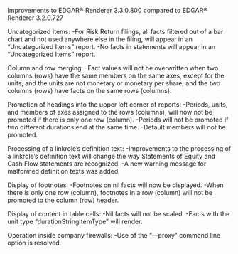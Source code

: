 Improvements to EDGAR® Renderer 3.3.0.800 compared to EDGAR® Renderer 3.2.0.727

Uncategorized Items:
	-For Risk Return filings, all facts filtered out of a bar chart and not used anywhere else in the filing, will appear in an “Uncategorized Items” report.
	-No facts in statements will appear in an “Uncategorized Items” report.

Column and row merging:
	-Fact values will not be overwritten when two columns (rows) have the same members on the same axes, except for the units, and the units are not monetary or monetary per share, and the two columns (rows) have facts on the same rows (columns).

Promotion of headings into the upper left corner of reports:
	-Periods, units, and members of axes assigned to the rows (columns), will now not be promoted if there is only one row (column).
	-Periods will not be promoted if two different durations end at the same time.
	-Default members will not be promoted.

Processing of a linkrole’s definition text:
	-Improvements to the processing of a linkrole’s definition text will change the way Statements of Equity and Cash Flow statements are recognized.
	-A new warning message for malformed definition texts was added.

Display of footnotes:
	-Footnotes on nil facts will now be displayed.
	-When there is only one row (column), footnotes in a row (column) will not be promoted to the column (row) header.

Display of content in table cells:
	-Nil facts will not be scaled.
	-Facts with the unit type “durationStringItemType” will render.

Operation inside company firewalls:
	-Use of the “—proxy” command line option is resolved.

